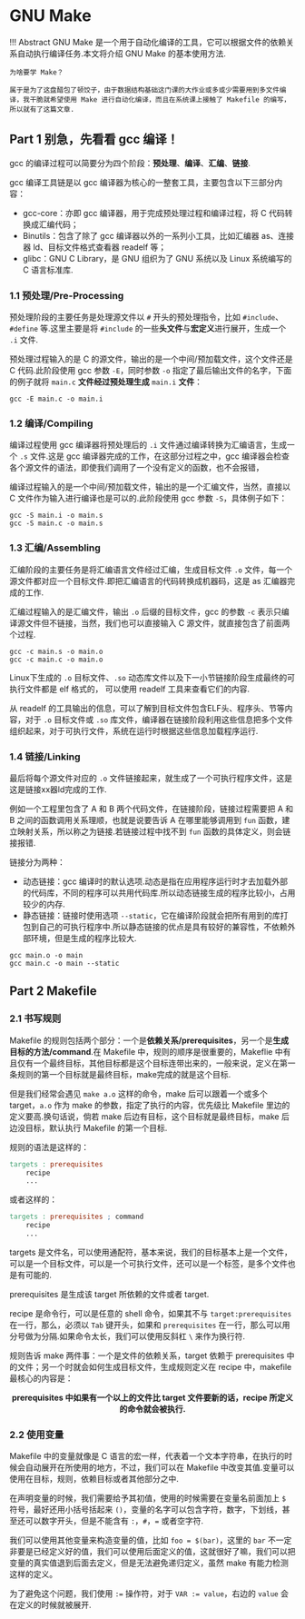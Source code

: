# GNU Make

!!! Abstract 
    GNU Make 是一个用于自动化编译的工具，它可以根据文件的依赖关系自动执行编译任务.本文将介绍 GNU Make 的基本使用方法.

    为啥要学 Make？

    属于是为了这盘醋包了顿饺子，由于数据结构基础这门课的大作业或多或少需要用到多文件编译，我干脆就希望使用 Make 进行自动化编译，而且在系统课上接触了 Makefile 的编写，所以就有了这篇文章.

## Part 1 别急，先看看 gcc 编译！

gcc 的编译过程可以简要分为四个阶段：**预处理**、**编译**、**汇编**、**链接**.

gcc 编译工具链是以 gcc 编译器为核心的一整套工具，主要包含以下三部分内容：

- gcc-core：亦即 gcc 编译器，用于完成预处理过程和编译过程，将 C 代码转换成汇编代码；
- Binutils：包含了除了 gcc 编译器以外的一系列小工具，比如汇编器 as、连接器 ld、目标文件格式查看器 readelf 等；
- glibc：GNU C Library，是 GNU 组织为了 GNU 系统以及 Linux 系统编写的 C 语言标准库.

### 1.1 预处理/Pre-Processing

预处理阶段的主要任务是处理源文件以 `#` 开头的预处理指令，比如 `#include`、`#define` 等.这里主要是将 `#include` 的一些**头文件**与**宏定义**进行展开，生成一个 `.i` 文件.

预处理过程输入的是 C 的源文件，输出的是一个中间/预加载文件，这个文件还是 C 代码.此阶段使用 gcc 参数 `-E`，同时参数 `-o` 指定了最后输出文件的名字，下面的例子就将 `main.c` **文件经过预处理生成** `main.i` **文件**：

```shell
gcc -E main.c -o main.i
```

### 1.2 编译/Compiling

编译过程使用 gcc 编译器将预处理后的 `.i` 文件通过编译转换为汇编语言，生成一个 `.s` 文件.这是 gcc 编译器完成的工作，在这部分过程之中，gcc 编译器会检查各个源文件的语法，即使我们调用了一个没有定义的函数，也不会报错，

编译过程输入的是一个中间/预加载文件，输出的是一个汇编文件，当然，直接以 C 文件作为输入进行编译也是可以的.此阶段使用 gcc 参数 `-S`，具体例子如下：

```shell
gcc -S main.i -o main.s
gcc -S main.c -o main.s
```

### 1.3 汇编/Assembling

汇编阶段的主要任务是将汇编语言文件经过汇编，生成目标文件 `.o` 文件，每一个源文件都对应一个目标文件.即把汇编语言的代码转换成机器码，这是 as 汇编器完成的工作.

汇编过程输入的是汇编文件，输出 `.o` 后缀的目标文件，gcc 的参数 `-c` 表示只编译源文件但不链接，当然，我们也可以直接输入 C 源文件，就直接包含了前面两个过程.

```shell
gcc -c main.s -o main.o
gcc -c main.c -o main.o
```

Linux下生成的 `.o` 目标文件、`.so` 动态库文件以及下一小节链接阶段生成最终的可执行文件都是 elf 格式的， 可以使用 readelf 工具来查看它们的内容.

从 readelf 的工具输出的信息，可以了解到目标文件包含ELF头、程序头、节等内容，对于 `.o` 目标文件或 `.so` 库文件，编译器在链接阶段利用这些信息把多个文件组织起来，对于可执行文件，系统在运行时根据这些信息加载程序运行.

### 1.4 链接/Linking

最后将每个源文件对应的 `.o` 文件链接起来，就生成了一个可执行程序文件，这是这是链接xx器ld完成的工作.

例如一个工程里包含了 A 和 B 两个代码文件，在链接阶段，链接过程需要把 A 和 B 之间的函数调用关系理顺，也就是说要告诉 A 在哪里能够调用到 `fun` 函数，建立映射关系，所以称之为链接.若链接过程中找不到 `fun` 函数的具体定义，则会链接报错.

链接分为两种：

- 动态链接：gcc 编译时的默认选项.动态是指在应用程序运行时才去加载外部的代码库，不同的程序可以共用代码库.所以动态链接生成的程序比较小，占用较少的内存.
- 静态链接：链接时使用选项 `--static`，它在编译阶段就会把所有用到的库打包到自己的可执行程序中.所以静态链接的优点是具有较好的兼容性，不依赖外部环境，但是生成的程序比较大.

```shell
gcc main.o -o main
gcc main.c -o main --static
```

## Part 2 Makefile

### 2.1 书写规则

Makefile 的规则包括两个部分：一个是**依赖关系/prerequisites**，另一个是**生成目标的方法/command**.在 Makefile 中，规则的顺序是很重要的，Makeflie 中有且仅有一个最终目标，其他目标都是这个目标连带出来的，一般来说，定义在第一条规则的第一个目标就是最终目标，make完成的就是这个目标.

但是我们经常会遇见 `make a.o` 这样的命令，make 后可以跟着一个或多个 target，`a.o` 作为 make 的参数，指定了执行的内容，优先级比 Makefile 里边的定义要高.换句话说，倘若 make 后边有目标，这个目标就是最终目标，make 后边没目标，默认执行 Makefile 的第一个目标.

规则的语法是这样的：

```makefile
targets : prerequisites
    recipe
    ...
```

或者这样的：

```makefile
targets : prerequisites ; command
    recipe
    ...
```

targets 是文件名，可以使用通配符，基本来说，我们的目标基本上是一个文件，可以是一个目标文件，可以是一个可执行文件，还可以是一个标签，是多个文件也是有可能的.

prerequisites 是生成该 target 所依赖的文件或者 target.

recipe 是命令行，可以是任意的 shell 命令，如果其不与 `target:prerequisites` 在一行，那么，必须以 `Tab` 键开头，如果和 `prerequisites` 在一行，那么可以用分号做为分隔.如果命令太长，我们可以使用反斜杠 `\` 来作为换行符.

规则告诉 make 两件事：一个是文件的依赖关系，target 依赖于 prerequisites 中的文件；另一个时就会如何生成目标文件，生成规则定义在 recipe 中，makefile 最核心的内容是：

<center><b>
prerequisites 中如果有一个以上的文件比 target 文件要新的话，recipe 所定义的命令就会被执行.
</center></b>

### 2.2 使用变量

Makefile 中的变量就像是 C 语言的宏一样，代表着一个文本字符串，在执行的时候会自动展开在所使用的地方，不过，我们可以在 Makefile 中改变其值.变量可以使用在目标，规则，依赖目标或者其他部分之中.

在声明变量的时候，我们需要给予其初值，使用的时候需要在变量名前面加上 `$` 符号，最好还用小括号括起来 `()`，变量的名字可以包含字符，数字，下划线，甚至还可以数字开头，但是不能含有 `:`，`#`，`=` 或者空字符.

我们可以使用其他变量来构造变量的值，比如 `foo = $(bar)`，这里的 `bar` 不一定非要是已经定义好的值，我们可以使用后面定义的值，这就很好了嘛，我们可以把变量的真实值退到后面去定义，但是无法避免递归定义，虽然 make 有能力检测这样的定义。

为了避免这个问题，我们使用 `:=` 操作符，对于 `VAR := value`，右边的 `value` 会在定义的时候就被展开.